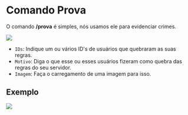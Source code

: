 # Comando Prova

O comando **/prova** é simples, nós usamos ele para evidenciar crimes.

<img src="https://i.imgur.com/tlpFlwf.png">

- `IDs`: Indique um ou vários ID's de usuários que quebraram as suas regras.
- `Motivo`: Diga o que esse ou esses usuários fizeram como quebra das regras do seu servidor.
- `Imagem`: Faça o carregamento de uma imagem para isso.

## Exemplo 

<img src="https://i.imgur.com/eZkXjGl.png">